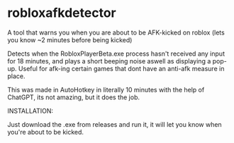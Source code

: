 # robloxafkdetector
A tool that warns you when you are about to be AFK-kicked on roblox (lets you know ~2 minutes before being kicked)

Detects when the RobloxPlayerBeta.exe process hasn't received any input for 18 minutes, and plays a short beeping noise aswell as displaying a pop-up. 
Useful for afk-ing certain games that dont have an anti-afk measure in place.

This was made in AutoHotkey in literally 10 minutes with the help of ChatGPT, its not amazing, but it does the job.

INSTALLATION:

Just download the .exe from releases and run it, it will let you know when you're about to be kicked.
